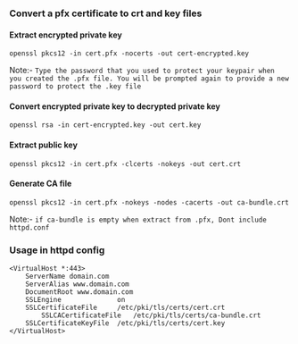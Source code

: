 ### Convert a pfx certificate to crt and key files

#### Extract encrypted private key
`openssl pkcs12 -in cert.pfx -nocerts -out cert-encrypted.key`

Note:-
` Type the password that you used to protect your keypair when you created the .pfx file. You will be prompted again to provide a new password to protect the .key file ` 

#### Convert encrypted private key to decrypted private key
`openssl rsa -in cert-encrypted.key -out cert.key`

#### Extract public key
` openssl pkcs12 -in cert.pfx -clcerts -nokeys -out cert.crt `

#### Generate CA file
` openssl pkcs12 -in cert.pfx -nokeys -nodes -cacerts -out ca-bundle.crt `

Note:- 
` if ca-bundle is empty when extract from .pfx, Dont include httpd.conf `

### Usage in httpd config
```
<VirtualHost *:443>
	ServerName domain.com
	ServerAlias www.domain.com
	DocumentRoot www.domain.com
	SSLEngine              on
	SSLCertificateFile     /etc/pki/tls/certs/cert.crt
        SSLCACertificateFile   /etc/pki/tls/certs/ca-bundle.crt
	SSLCertificateKeyFile  /etc/pki/tls/certs/cert.key
</VirtualHost>
```
